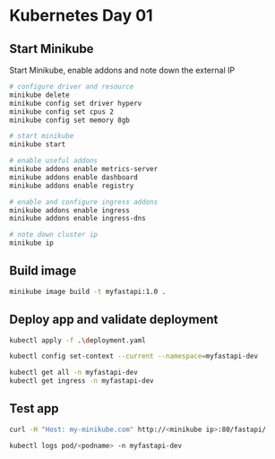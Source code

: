 # Kubernetes Day 01

## Start Minikube

Start Minikube, enable addons and note down the external IP

```bash
# configure driver and resource
minikube delete
minikube config set driver hyperv
minikube config set cpus 2
minikube config set memory 8gb

# start minikube
minikube start

# enable useful addons
minikube addons enable metrics-server
minikube addons enable dashboard
minikube addons enable registry

# enable and configure ingress addons
minikube addons enable ingress
minikube addons enable ingress-dns

# note down cluster ip
minikube ip
```

## Build image

```bash
minikube image build -t myfastapi:1.0 .
```

## Deploy app and validate deployment

```bash
kubectl apply -f .\deployment.yaml

kubectl config set-context --current --namespace=myfastapi-dev

kubectl get all -n myfastapi-dev
kubectl get ingress -n myfastapi-dev
```

## Test app

```bash
curl -H "Host: my-minikube.com" http://<minikube ip>:80/fastapi/

kubectl logs pod/<podname> -n myfastapi-dev
```

